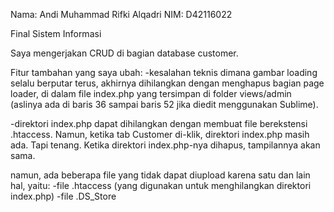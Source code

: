 Nama: Andi Muhammad Rifki Alqadri
NIM: D42116022

Final Sistem Informasi

Saya mengerjakan CRUD di bagian database customer.

Fitur tambahan yang saya ubah:
-kesalahan teknis dimana gambar loading selalu berputar terus, akhirnya dihilangkan dengan menghapus bagian page loader,
di dalam file index.php yang tersimpan di folder views/admin (aslinya ada di baris 36 sampai baris 52 jika diedit menggunakan Sublime).

-direktori index.php dapat dihilangkan dengan membuat file berekstensi .htaccess. Namun, ketika tab Customer di-klik,
direktori index.php masih ada. Tapi tenang. Ketika direktori index.php-nya dihapus, tampilannya akan sama.

namun, ada beberapa file yang tidak dapat diupload karena satu dan lain hal, yaitu:
-file .htaccess (yang digunakan untuk menghilangkan direktori index.php)
-file .DS_Store
